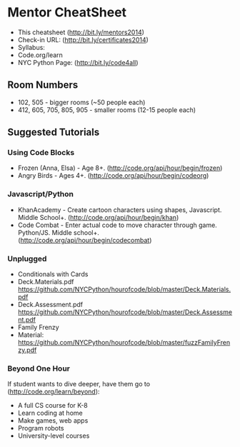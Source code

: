 # Mentor CheatSheet

* This cheatsheet (http://bit.ly/mentors2014)
* Check-in URL: (http://bit.ly/certificates2014)
* Syllabus:
 * Code.org/learn
 * NYC Python Page: (http://bit.ly/code4all)

## Room Numbers

* 102, 505 - bigger rooms (~50 people each)
* 412, 605, 705, 805, 905 - smaller rooms (12-15 people each)

## Suggested Tutorials

### Using Code Blocks

* Frozen (Anna, Elsa) - Age 8+. (http://code.org/api/hour/begin/frozen)
* Angry Birds - Ages 4+. (http://code.org/api/hour/begin/codeorg)

### Javascript/Python

* KhanAcademy - Create cartoon characters using shapes, Javascript. Middle School+. (http://code.org/api/hour/begin/khan)
* Code Combat - Enter actual code to move character through game. Python/JS. Middle school+. (http://code.org/api/hour/begin/codecombat)

### Unplugged

* Conditionals with Cards
 * Deck.Materials.pdf https://github.com/NYCPython/hourofcode/blob/master/Deck.Materials.pdf
 * Deck.Assessment.pdf https://github.com/NYCPython/hourofcode/blob/master/Deck.Assessment.pdf
* Family Frenzy
 * Material: https://github.com/NYCPython/hourofcode/blob/master/fuzzFamilyFrenzy.pdf

### Beyond One Hour

If student wants to dive deeper, have them go to (http://code.org/learn/beyond):

* A full CS course for K-8
* Learn coding at home
* Make games, web apps
* Program robots
* University-level courses



 
